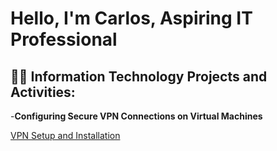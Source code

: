 <h1>Hello, I'm Carlos, Aspiring IT Professional

<h2>👨‍💻 Information Technology Projects and Activities:</h2>

-<b>Configuring Secure VPN Connections on Virtual Machines</b>

[VPN Setup and Installation](https://github.com/CarlosKako//VPN-Setup-Installation)
